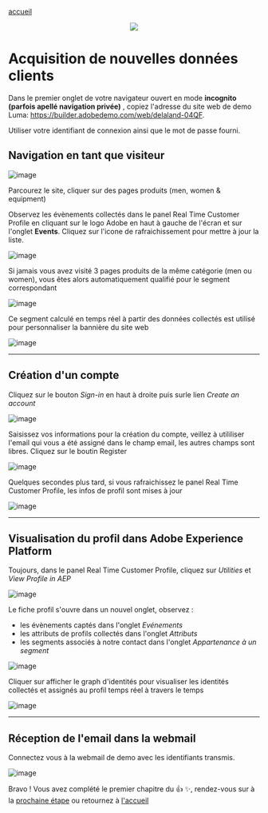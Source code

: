 [accueil](README.md)

<p align="center">
    <img src="https://user-images.githubusercontent.com/40355195/218433960-efb1147f-d81f-4a8a-80a4-a28451960311.png" />
</p>



Acquisition de nouvelles données clients
========================================


Dans  le premier onglet de votre navigateur ouvert en mode **incognito (parfois apellé navigation privée)** ,  copiez l'adresse du site web de demo Luma: https://builder.adobedemo.com/web/delaland-04QF. 

Utiliser votre identifiant de connexion ainsi que le mot de passe fourni.


## Navigation en tant que visiteur

![image](https://user-images.githubusercontent.com/40355195/216579845-3ff93b0d-9913-43f2-897b-db5770c2fdaf.png)


Parcourez le site, cliquer sur des pages produits (men, women & equipment)

Observez les évènements collectés dans le panel Real Time Customer Profile en cliquant sur le logo Adobe en haut à gauche de l'écran et sur l'onglet **Events**. Cliquez sur l'icone de rafraichissement pour mettre à jour la liste. 

![image](https://user-images.githubusercontent.com/40355195/216580677-491b28d3-fb54-4f91-8ad4-73d760f462dc.png)


Si jamais vous avez visité 3 pages produits de la même catégorie (men ou women), vous êtes alors automatiquement qualifié pour le segment correspondant

![image](https://user-images.githubusercontent.com/40355195/216581233-eb81a4d6-c50d-4fc1-898c-f3eed9f00537.png)


Ce segment calculé en temps réel à partir des données collectés est utilisé pour personnaliser la bannière du site web

![image](https://user-images.githubusercontent.com/40355195/217661580-2993dad5-4107-45dd-aa40-304b62096f2e.png)

---

## Création d'un compte

Cliquez sur  le bouton _Sign-in_ en haut à droite puis surle lien _Create an account_

![image](https://user-images.githubusercontent.com/40355195/216589661-4cd1745d-64fa-4932-94b8-3c83ed15d7b6.png)

Saisissez vos informations pour la création du compte, veillez à utililiser l'email qui vous a été assigné dans le champ email, les autres champs sont libres. 
Cliquez sur le boutin Register


![image](https://user-images.githubusercontent.com/40355195/217300664-d9131aca-5617-438f-b601-38fbfd16b12a.png)




Quelques secondes plus tard, si vous rafraichissez le panel Real Time Customer Profile, les infos de profil sont mises à jour

![image](https://user-images.githubusercontent.com/40355195/217298747-9858ea07-eebe-4774-ba19-e14b3ca837bc.png)

---

## Visualisation du profil dans Adobe Experience Platform

Toujours, dans le panel Real Time Customer Profile, cliquez sur _Utilities_ et _View Profile in AEP_

![image](https://user-images.githubusercontent.com/40355195/216591012-0e43132d-5124-40f4-a31d-6cf46d576f69.png)


Le fiche profil s'ouvre dans un nouvel onglet, observez :
- les évènements captés dans l'onglet _Evénements_ 
- les attributs de profils collectés dans l'onglet _Attributs_
- les segments associés à notre contact dans l'onglet _Appartenance à un segment_


![image](https://user-images.githubusercontent.com/40355195/217299524-7164c022-64b1-45cb-b6ab-96f9a52199cf.png)


Cliquer sur afficher le graph d'identités pour visualiser les identités collectés et assignés au profil temps réel à travers le temps

![image](https://user-images.githubusercontent.com/40355195/216592295-d7f647b8-e55d-49f5-8d9b-8e64baaf358b.png)

---

## Réception de l'email dans la webmail

Connectez vous à la webmail de demo avec les identifiants transmis.


![image](https://user-images.githubusercontent.com/40355195/216592663-965dbd72-841a-4683-97a7-12988e7075c1.png)


Bravo ! Vous avez complété le premier chapitre du 👍 ✨, rendez-vous sur à la [prochaine étape](ca-lab1-conversion.md) ou retournez à [l'accueil](README.md)


